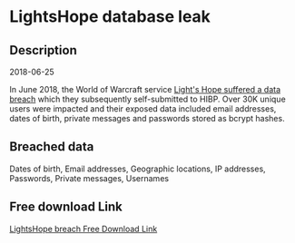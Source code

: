 # LightsHope database leak

## Description

2018-06-25

In June 2018, the World of Warcraft service <a href="https://lightshope.org/news/forum-breach-summary-of-investigation-and-final-report" target="_blank" rel="noopener">Light's Hope suffered a data breach</a> which they subsequently self-submitted to HIBP. Over 30K unique users were impacted and their exposed data included email addresses, dates of birth, private messages and passwords stored as bcrypt hashes.

## Breached data

Dates of birth, Email addresses, Geographic locations, IP addresses, Passwords, Private messages, Usernames

## Free download Link

[LightsHope breach Free Download Link](https://link-to.net/1229997/213.05443065683073/dynamic/?r=aHR0cHM6Ly93d3cubWVkaWFmaXJlLmNvbS92aWV3LzBudzFOcVpnMWxnMjJkei9saWdodHNob3BlLm9yZy9maWxl)